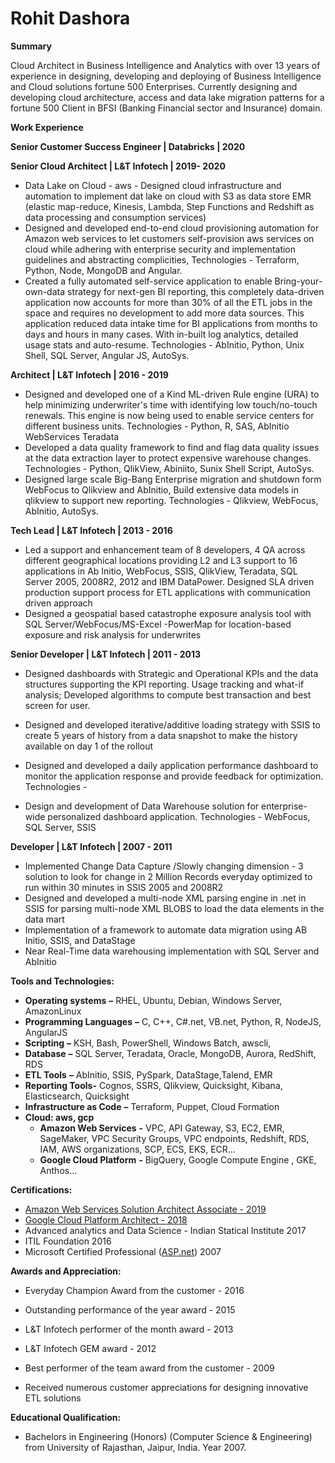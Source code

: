 # **Rohit Dashora**

**Summary**

Cloud Architect in Business Intelligence and Analytics with over 13 years of experience in designing, developing and deploying of Business Intelligence and Cloud solutions fortune 500 Enterprises. Currently designing and developing cloud architecture, access and data lake migration patterns for a fortune 500 Client in BFSI (Banking Financial sector and Insurance) domain.

**Work Experience**

**Senior Customer Success Engineer | Databricks | 2020**

**Senior Cloud Architect | L&amp;T Infotech | 2019- 2020**

  - Data Lake on Cloud - aws - Designed cloud infrastructure and automation to implement dat lake on cloud with S3 as data store EMR (elastic map-reduce, Kinesis, Lambda, Step Functions and Redshift as data processing and consumption services)
  - Designed and developed end-to-end cloud provisioning automation for Amazon web services to let customers self-provision aws services on cloud while adhering with enterprise security and implementation guidelines and abstracting complicities, Technologies - Terraform, Python, Node, MongoDB and Angular.
  - Created a fully automated self-service application to enable Bring-your-own-data strategy for next-gen BI reporting, this completely data-driven application now accounts for more than 30% of all the ETL jobs in the space and requires no development to add more data sources. This application reduced data intake time for BI applications from months to days and hours in many cases. With in-built log analytics, detailed usage stats and auto-resume. Technologies - AbInitio, Python, Unix Shell, SQL Server, Angular JS, AutoSys.

**Architect | L&amp;T Infotech | 2016 - 2019**

  - Designed and developed one of a Kind ML-driven Rule engine (URA) to help minimizing underwriter&#39;s time with identifying low touch/no-touch renewals. This engine is now being used to enable service centers for different business units. Technologies - Python, R, SAS, AbInitio WebServices Teradata
  - Developed a data quality framework to find and flag data quality issues at the data extraction layer to protect expensive warehouse changes. Technologies - Python, QlikView, Abiniito, Sunix Shell Script, AutoSys.
  - Designed large scale Big-Bang Enterprise migration and shutdown form WebFocus to Qlikview and AbInitio, Build extensive data models in qlikview to support new reporting. Technologies - Qlikview, WebFocus, AbInitio, AutoSys.

**Tech Lead | L&amp;T Infotech | 2013 - 2016**

  - Led a support and enhancement team of 8 developers, 4 QA across different geographical locations providing L2 and L3 support to 16 applications in Ab Initio, WebFocus, SSIS, QlikView, Teradata, SQL Server 2005, 2008R2, 2012 and IBM DataPower. Designed SLA driven production support process for ETL applications with communication driven approach
  - Designed a geospatial based catastrophe exposure analysis tool with SQL Server/WebFocus/MS-Excel -PowerMap for location-based exposure and risk analysis for underwrites

**Senior Developer | L&amp;T Infotech | 2011 - 2013**

  - Designed dashboards with Strategic and Operational KPIs and the data structures supporting the KPI reporting. Usage tracking and what-if analysis; Developed algorithms to compute best transaction and best screen for user.
  - Designed and developed iterative/additive loading strategy with SSIS to create 5 years of history from a data snapshot to make the history available on day 1 of the rollout

  - Designed and developed a daily application performance dashboard to monitor the application response and provide feedback for optimization. Technologies -
  - Design and development of Data Warehouse solution for enterprise-wide personalized dashboard application. Technologies - WebFocus, SQL Server, SSIS

**Developer | L&amp;T Infotech | 2007 - 2011**

  - Implemented Change Data Capture /Slowly changing dimension - 3 solution to look for change in 2 Million Records everyday optimized to run within 30 minutes in SSIS 2005 and 2008R2
  - Designed and developed a multi-node XML parsing engine in .net in SSIS for parsing multi-node XML BLOBS to load the data elements in the data mart
  - Implementation of a framework to automate data migration using AB Initio, SSIS, and DataStage
  - Near Real-Time data warehousing implementation with SQL Server and AbInitio

**Tools and Technologies:**

  - **Operating systems**  **–** RHEL, Ubuntu, Debian, Windows Server, AmazonLinux
  - **Programming Languages**  **–** C, C++, C#.net, VB.net, Python, R, NodeJS, AngularJS
  - **Scripting**  **–** KSH, Bash, PowerShell, Windows Batch, awscli,
  - **Database**  **–** SQL Server, Teradata, Oracle, MongoDB, Aurora, RedShift, RDS
  - **ETL Tools**  **–** AbInitio, SSIS, PySpark, DataStage,Talend, EMR
  - **Reporting Tools-** Cognos, SSRS, Qlikview, Quicksight, Kibana, Elasticsearch, Quicksight
  - **Infrastructure as Code**  **–** Terraform, Puppet, Cloud Formation
  - **Cloud: aws, gcp**
    - **Amazon Web Services**  **-** VPC, API Gateway, S3, EC2, EMR, SageMaker, VPC Security Groups, VPC endpoints, Redshift, RDS, IAM, AWS organizations, SCP, ECS, EKS, ECR…
    - **Google Cloud Platform**  **-** BigQuery, Google Compute Engine , GKE, Anthos…

**Certifications:**

  - [Amazon Web Services Solution Architect Associate - 2019](https://www.certmetrics.com/amazon/public/badge.aspx?i=1&amp;t=c&amp;d=2019-09-30&amp;ci=AWS01065847)
  - [Google Cloud Platform Architect - 2018](https://www.credential.net/lltu3jck?key=e7d1325ca6abb3214885590e929d79eaf069cad8a01dfcf37e47172c9180cbcf)
  - Advanced analytics and Data Science - Indian Statical Institute 2017
  - ITIL Foundation 2016
  - Microsoft Certified Professional ([ASP.net](http://ASP.net/)) 2007

**Awards and Appreciation:**

  - Everyday Champion Award from the customer - 2016
  - Outstanding performance of the year award - 2015
  - L&amp;T Infotech performer of the month award - 2013

  - L&amp;T Infotech GEM award - 2012

  - Best performer of the team award from the customer - 2009

  - Received numerous customer appreciations for designing innovative ETL solutions

**Educational Qualification:**

  - Bachelors in Engineering (Honors) (Computer Science &amp; Engineering) from University of Rajasthan, Jaipur, India. Year 2007.
